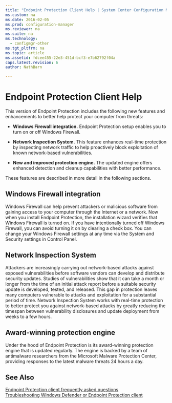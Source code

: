 ```yaml
---
title: "Endpoint Protection Client Help | System Center Configuration Manager"
ms.custom: na
ms.date: 2016-02-05
ms.prod: configuration-manager
ms.reviewer: na
ms.suite: na
ms.technology: 
  - configmgr-other
ms.tgt_pltfrm: na
ms.topic: article
ms.assetid: fdcee455-22e3-451d-bcf3-e7b62792f04a
caps.latest.revision: 6
author: NathBarn

---
```

# Endpoint Protection Client Help
This version of Endpoint Protection includes the following new features and enhancements to better help protect your computer from threats:  
  
-   **Windows Firewall integration.** Endpoint Protection setup enables you to turn on or off Windows Firewall.  
  
-   **Network Inspection System.** This feature enhances real-time protection by inspecting network traffic to help proactively block exploitation of known network-based vulnerabilities.  
  
-   **New and improved protection engine.** The updated engine offers enhanced detection and cleanup capabilities with better performance.  
  
 These features are described in more detail in the following sections.  
  
## Windows Firewall integration  
 Windows Firewall can help prevent attackers or malicious software from gaining access to your computer through the Internet or a network. Now when you install Endpoint Protection, the installation wizard verifies that Windows Firewall is turned on. If you have intentionally turned off Windows Firewall, you can avoid turning it on by clearing a check box. You can change your Windows Firewall settings at any time via the System and Security settings in Control Panel.  
  
## Network Inspection System  
 Attackers are increasingly carrying out network-based attacks against exposed vulnerabilities before software vendors can develop and distribute security updates. Studies of vulnerabilities show that it can take a month or longer from the time of an initial attack report before a suitable security update is developed, tested, and released. This gap in protection leaves many computers vulnerable to attacks and exploitation for a substantial period of time. Network Inspection System works with real-time protection to better protect you against network-based attacks by greatly reducing the timespan between vulnerability disclosures and update deployment from weeks to a few hours.  
  
## Award-winning protection engine  
 Under the hood of Endpoint Protection is its award-winning protection engine that is updated regularly. The engine is backed by a team of antimalware researchers from the Microsoft Malware Protection Center, providing responses to the latest malware threats 24 hours a day.  
  
## See Also  
 [Endpoint Protection client frequently asked questions](../../protect/deploy-use/endpoint-protection-client-faq.md)   
 [Troubleshooting Windows Defender or Endpoint Protection client](../../protect/deploy-use/troubleshoot-windows-defender-endpoint-protection-client.md)